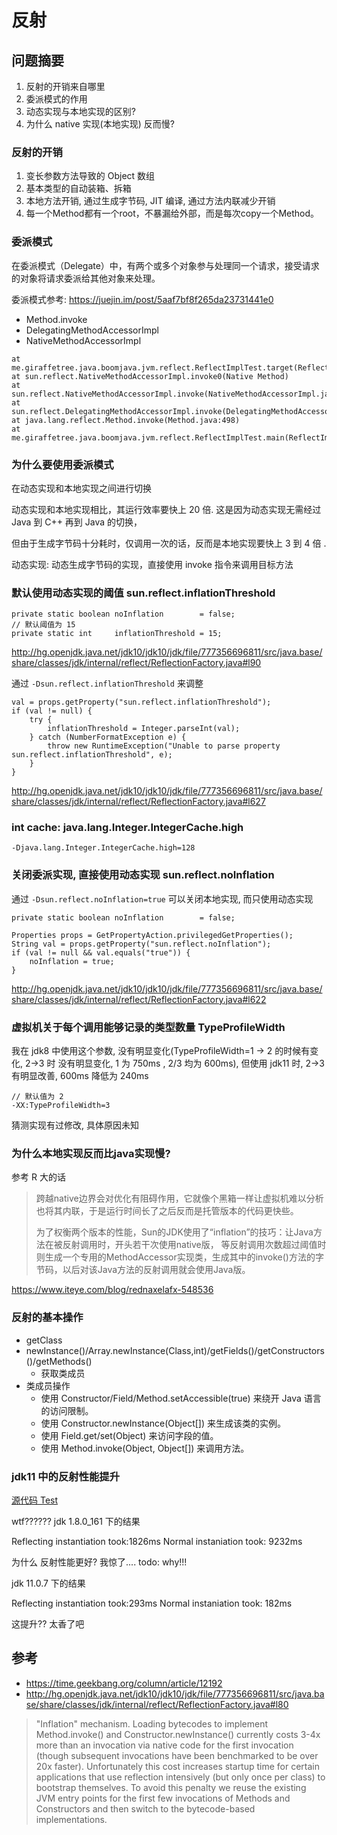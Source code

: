 # 反射

## 问题摘要

1. 反射的开销来自哪里
2. 委派模式的作用
3. 动态实现与本地实现的区别?
4. 为什么 native 实现(本地实现) 反而慢?


### 反射的开销

1. 变长参数方法导致的 Object 数组
2. 基本类型的自动装箱、拆箱
3. 本地方法开销, 通过生成字节码, JIT 编译, 通过方法内联减少开销
4. 每一个Method都有一个root，不暴漏给外部，而是每次copy一个Method。

### 委派模式

在委派模式（Delegate）中，有两个或多个对象参与处理同一个请求，接受请求的对象将请求委派给其他对象来处理。

委派模式参考: https://juejin.im/post/5aaf7bf8f265da23731441e0

- Method.invoke
- DelegatingMethodAccessorImpl
- NativeMethodAccessorImpl

```
at me.giraffetree.java.boomjava.jvm.reflect.ReflectImplTest.target(ReflectImplTest.java:14)
at sun.reflect.NativeMethodAccessorImpl.invoke0(Native Method)
at sun.reflect.NativeMethodAccessorImpl.invoke(NativeMethodAccessorImpl.java:62)
at sun.reflect.DelegatingMethodAccessorImpl.invoke(DelegatingMethodAccessorImpl.java:43)
at java.lang.reflect.Method.invoke(Method.java:498)
at me.giraffetree.java.boomjava.jvm.reflect.ReflectImplTest.main(ReflectImplTest.java:24)
```

### 为什么要使用委派模式

在动态实现和本地实现之间进行切换

动态实现和本地实现相比，其运行效率要快上 20 倍. 这是因为动态实现无需经过 Java 到 C++ 再到 Java 的切换，

但由于生成字节码十分耗时，仅调用一次的话，反而是本地实现要快上 3 到 4 倍 .


动态实现: 动态生成字节码的实现，直接使用 invoke 指令来调用目标方法

### 默认使用动态实现的阈值 sun.reflect.inflationThreshold

```
private static boolean noInflation        = false;
// 默认阈值为 15
private static int     inflationThreshold = 15;
```

http://hg.openjdk.java.net/jdk10/jdk10/jdk/file/777356696811/src/java.base/share/classes/jdk/internal/reflect/ReflectionFactory.java#l90

通过 `-Dsun.reflect.inflationThreshold` 来调整

```
val = props.getProperty("sun.reflect.inflationThreshold");
if (val != null) {
    try {
        inflationThreshold = Integer.parseInt(val);
    } catch (NumberFormatException e) {
        throw new RuntimeException("Unable to parse property sun.reflect.inflationThreshold", e);
    }
}
```

http://hg.openjdk.java.net/jdk10/jdk10/jdk/file/777356696811/src/java.base/share/classes/jdk/internal/reflect/ReflectionFactory.java#l627

### int cache:  java.lang.Integer.IntegerCache.high

```
-Djava.lang.Integer.IntegerCache.high=128
```

### 关闭委派实现, 直接使用动态实现 sun.reflect.noInflation

通过 `-Dsun.reflect.noInflation=true` 可以关闭本地实现, 而只使用动态实现

```
private static boolean noInflation        = false;

Properties props = GetPropertyAction.privilegedGetProperties();
String val = props.getProperty("sun.reflect.noInflation");
if (val != null && val.equals("true")) {
    noInflation = true;
}
```

http://hg.openjdk.java.net/jdk10/jdk10/jdk/file/777356696811/src/java.base/share/classes/jdk/internal/reflect/ReflectionFactory.java#l622

### 虚拟机关于每个调用能够记录的类型数量 TypeProfileWidth

我在 jdk8 中使用这个参数, 没有明显变化(TypeProfileWidth=1 -> 2 的时候有变化, 2->3 时 没有明显变化, 1 为 750ms , 2/3 均为 600ms), 
但使用 jdk11 时, 2->3 有明显改善,  600ms 降低为 240ms

```
// 默认值为 2
-XX:TypeProfileWidth=3
```

猜测实现有过修改, 具体原因未知

### 为什么本地实现反而比java实现慢?

参考 R 大的话

> 跨越native边界会对优化有阻碍作用，它就像个黑箱一样让虚拟机难以分析也将其内联，于是运行时间长了之后反而是托管版本的代码更快些。
> 
> 为了权衡两个版本的性能，Sun的JDK使用了“inflation”的技巧：让Java方法在被反射调用时，开头若干次使用native版，
>   等反射调用次数超过阈值时则生成一个专用的MethodAccessor实现类，生成其中的invoke()方法的字节码，以后对该Java方法的反射调用就会使用Java版。

https://www.iteye.com/blog/rednaxelafx-548536

### 反射的基本操作

- getClass
- newInstance()/Array.newInstance(Class,int)/getFields()/getConstructors()/getMethods()
    - 获取类成员
- 类成员操作
    - 使用 Constructor/Field/Method.setAccessible(true) 来绕开 Java 语言的访问限制。
    - 使用 Constructor.newInstance(Object[]) 来生成该类的实例。
    - 使用 Field.get/set(Object) 来访问字段的值。
    - 使用 Method.invoke(Object, Object[]) 来调用方法。

### jdk11 中的反射性能提升

[源代码 Test](./Test.java)

wtf?????? jdk 1.8.0_161 下的结果

Reflecting instantiation took:1826ms
Normal instaniation took: 9232ms

为什么 反射性能更好? 我惊了.... todo: why!!!

jdk 11.0.7 下的结果

Reflecting instantiation took:293ms
Normal instaniation took: 182ms

这提升?? 太香了吧

## 参考

- https://time.geekbang.org/column/article/12192
- http://hg.openjdk.java.net/jdk10/jdk10/jdk/file/777356696811/src/java.base/share/classes/jdk/internal/reflect/ReflectionFactory.java#l80

>  "Inflation" mechanism. Loading bytecodes to implement
> Method.invoke() and Constructor.newInstance() currently costs
> 3-4x more than an invocation via native code for the first
>  invocation (though subsequent invocations have been benchmarked
>  to be over 20x faster). Unfortunately this cost increases
>  startup time for certain applications that use reflection
>  intensively (but only once per class) to bootstrap themselves.
>  To avoid this penalty we reuse the existing JVM entry points
>  for the first few invocations of Methods and Constructors and
>  then switch to the bytecode-based implementations.